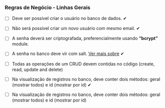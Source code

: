 <h3>Regras de Negócio - Linhas Gerais</h3>

- [ ] Deve ser possível criar o usuário no banco de dados. ✔
- [ ] Não será possível criar um novo usuário com mesmo email. ✔
- [ ] A senha deverá ser criptografada, preferencialmente usando <strong>“bcrypt”</strong> module. 
- [ ] A senha no banco deve vir com salt. <a href="https://pt.stackoverflow.com/questions/185058/o-que-%C3%A9-salt-quando-se-trata-de-criptografia-de-senhas">Ver mais sobre</a> ✔

- [ ] Todas as operações de um CRUD devem contidas no código (create, read, update and delete)
- [ ] Na visualização de registros no banco, deve conter dois métodos: geral (mostrar todos) e id (mostrar por id) ✔

- [ ] Na visualização de registros no banco, deve conter dois métodos: geral (mostrar todos) e id (mostrar por id)